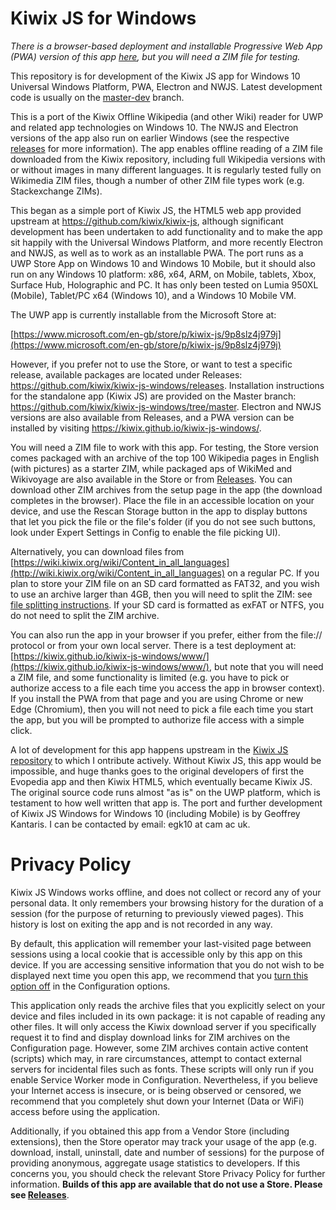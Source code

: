 # Kiwix JS for Windows

*There is a browser-based deployment and installable Progressive Web App (PWA) version of this app [here](https://kiwix.github.io/kiwix-js-windows/www/), 
but you will need a ZIM file for testing.*

This repository is for development of the Kiwix JS app for Windows 10 Universal Windows Platform, PWA, Electron and NWJS.
Latest development code is usually on the [master-dev](https://github.com/kiwix/kiwix-js-windows/tree/master-dev/) branch.

This is a port of the Kiwix Offline Wikipedia (and other Wiki) reader for UWP and related app technologies on Windows 10.
The NWJS and Electron versions of the app also run on earlier Windows (see the respective [releases](https://github.com/kiwix/kiwix-js-windows/releases)
for more information). The app enables offline reading of a ZIM file downloaded from the Kiwix repository, including full
Wikipedia versions with or without images in many different languages. It is regularly tested 
fully on Wikimedia ZIM files, though a number of other ZIM file types work (e.g. Stackexchange ZIMs).

This began as a simple port of Kiwix JS, the HTML5 web app provided upstream at https://github.com/kiwix/kiwix-js, although
significant development has been undertaken to add functionality and to make the app sit happily
with the Universal Windows Platform, and more recently Electron and NWJS, as well as to work as an installable PWA.
The port runs as a UWP Store App on Windows 10 and Windows 10 Mobile, but it should also run on any Windows 10 platform: x86, x64, ARM, on Mobile, tablets, Xbox,
Surface Hub, Holographic and PC. It has only been tested on Lumia 950XL (Mobile), Tablet/PC x64 (Windows 10), and a Windows 10 Mobile VM.

The UWP app is currently installable from the Microsoft Store at:

[https://www.microsoft.com/en-gb/store/p/kiwix-js/9p8slz4j979j](https://www.microsoft.com/en-gb/store/p/kiwix-js/9p8slz4j979j)

However, if you prefer not to use the Store, or want to test a specific release, available packages are located under 
Releases: https://github.com/kiwix/kiwix-js-windows/releases. Installation instructions for the standalone app (Kiwix JS) 
are provided on the Master branch: https://github.com/kiwix/kiwix-js-windows/tree/master. Electron and NWJS versions are also available from Releases,
and a PWA version can be installed by visiting https://kiwix.github.io/kiwix-js-windows/.

You will need a ZIM file to work with this app. For testing, the Store version comes packaged with an archive of the top 100 Wikipedia pages in English
(with pictures) as a starter ZIM, while packaged aps of WikiMed and Wikivoyage are also available in the Store or from [Releases](https://kiwix.github.io/kiwix-js-windows/releases). You can download other ZIM archives from the setup page in the app (the download completes in the browser).
Place the file in an accessible location on your device, and use the Rescan Storage button in the app to display buttons that
let you pick the file or the file's folder (if you do not see such buttons, look under Expert Settings in Config to enable the file picking UI).

Alternatively, you can download files from [https://wiki.kiwix.org/wiki/Content_in_all_languages](http://wiki.kiwix.org/wiki/Content_in_all_languages) on a regular
PC. If you plan to store your ZIM file on an SD card formatted as FAT32, and you wish to use an archive larger than 4GB, then you will need to split the ZIM: see
[file splitting instructions](https://github.com/kiwix/kiwix-js-windows/tree/master/AppPackages#download-a-zim-archive-all-platforms). If your SD card is formatted as exFAT or NTFS, you do not need to split the ZIM archive.

You can also run the app in your browser if you prefer, either from the file:// protocol or from your own
local server. There is a test deployment at: [https://kiwix.github.io/kiwix-js-windows/www/](https://kiwix.github.io/kiwix-js-windows/www/), but note that
you will need a ZIM file, and some functionality is limited (e.g. you have to pick or authorize access to a file each time you access the app in browser context).
If you install the PWA from that page and you are using Chrome or new Edge (Chromium), then you will not need to pick a file each time you start the app, but you
will be prompted to authorize file access with a simple click.

A lot of development for this app happens upstream in the [Kiwix JS repository](https://kiwix.github.io/kiwix-js/) to which I ontribute actively. Without Kiwix JS,
this app would be impossible, and huge thanks goes to the original developers of first the Evopedia app and then Kiwix HTML5, which eventually became Kiwix JS.
The original source code runs almost "as is" on the UWP platform, which is testament to how well written that app is. The port and further development of Kiwix JS
Windows for Windows 10 (including Mobile) is by Geoffrey Kantaris. I can be contacted by email: egk10 at cam ac uk.

# Privacy Policy

Kiwix JS Windows works offline, and does not collect or record any of your personal data. It
only remembers your browsing history for the duration of a session (for the purpose of returning to previously
viewed pages). This history is lost on exiting the app and is not recorded in any way.                     

By default, this application will remember your last-visited page between sessions using a local cookie
that is accessible only by this app on this device. If you are accessing sensitive information that you do
not wish to be displayed next time you open this app, we recommend that you [turn this option off](file:///C:/Users/geoff/Source/Repos/kiwix-js-windows-wikimed/www/index.html#privacy) in the Configuration options.            

This application only reads the archive files that you explicitly select on your device and files included in
its own package: it is not capable of reading any other files. It will only access the Kiwix download server if
you specifically request it to find and display download links for ZIM archives on the Configuration page.
However, some ZIM archives contain active content (scripts) which may, in rare circumstances, attempt to
contact external servers for incidental files such as fonts. These scripts will only run if you enable Service
Worker mode in Configuration. Nevertheless, if you believe your Internet access is insecure, or is being
observed or censored, we recommend that you completely shut down your Internet (Data or WiFi) access before
using the application.                     

Additionally, if you obtained this app from a Vendor Store (including extensions), then the Store operator may
track your usage of the app (e.g. download, install, uninstall, date and number of sessions) for the purpose of
providing anonymous, aggregate usage statistics to developers. If this concerns you, you should check the
relevant Store Privacy Policy for further information. **Builds of this app are available that do not use a
Store. Please see [Releases](https://github.com/kiwix/kiwix-js-windows/releases)**. 
